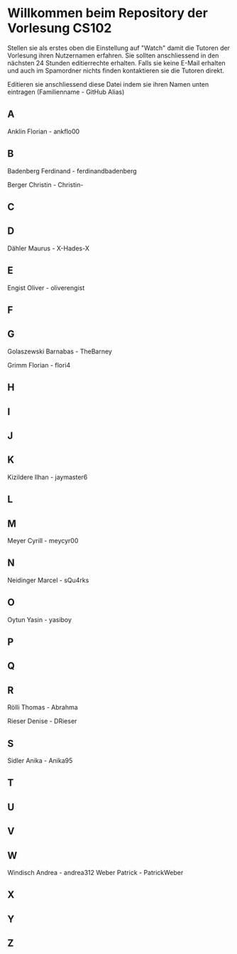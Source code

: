 # Willkommen beim Repository der Vorlesung CS102

Stellen sie als erstes oben die Einstellung auf "Watch" damit die Tutoren der Vorlesung ihren Nutzernamen erfahren. Sie sollten anschliessend in den nächsten 24 Stunden editierrechte erhalten. Falls sie keine E-Mail erhalten und auch im Spamordner nichts finden kontaktieren sie die Tutoren direkt.

Editieren sie anschliessend diese Datei indem sie ihren Namen unten eintragen (Familienname - GitHub Alias)

## A

Anklin Florian - ankflo00

## B

Badenberg Ferdinand - ferdinandbadenberg

Berger Christin - Christin-

## C

## D

Dähler Maurus - X-Hades-X

## E

Engist Oliver - oliverengist

## F

## G

Golaszewski Barnabas - TheBarney

Grimm Florian - flori4

## H

## I

## J

## K

Kizildere Ilhan - jaymaster6

## L

## M

Meyer Cyrill - meycyr00

## N
 Neidinger Marcel - sQu4rks
## O

Oytun Yasin - yasiboy

## P

## Q

## R

Rölli Thomas - Abrahma

Rieser Denise - DRieser
## S
Sidler Anika - Anika95

## T

## U

## V

## W
Windisch Andrea - andrea312
Weber Patrick - PatrickWeber

## X

## Y

## Z
